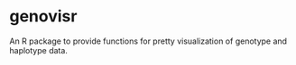 # genovisr

An R package to provide functions for pretty visualization of genotype and haplotype data.
